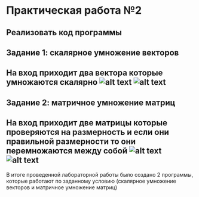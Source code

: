 Практическая работа №2
=========
Реализовать код программы
---------
Задание 1: скалярное умножение векторов
---------
На вход приходит два вектора которые умножаются скалярно
![alt text](https://downloader.disk.yandex.ru/preview/a1d26f6e1b860178fffee82ea96ca181e42686fcb2e6adcb99ed0f9bcba0f654/5e5c151b/9VqJ8SVvgTPgTp2_Abh6zQtFIa7Z6Eo1TOHxBOJrJjk8myN4O4Qd6tjyyBGTx2JMd5ewhrnJ07fjfoJSUdcsvg==?uid=0&filename=2020-03-01_18-57-05.png&disposition=inline&hash=&limit=0&content_type=image%2Fpng&tknv=v2&owner_uid=933485117&size=1920x898)
![alt text](https://downloader.disk.yandex.ru/preview/c83b9a2a193b6f0162899edb24ed5e64de96eb38dd7499662600fc518b57babd/5e5c152d/Jm16SPo-okHf2Udf3VwCfRj0RNqszQoegfTtBLeqs7C0w0J2SUbiF-LKsLYSFU6BrtKksN0_OdBPRF2mkeRxUg==?uid=0&filename=2020-03-01_18-57-24.png&disposition=inline&hash=&limit=0&content_type=image%2Fpng&tknv=v2&owner_uid=933485117&size=1920x898)
---------
Задание 2: матричное умножение матриц
---------
На вход приходит две матрицы которые проверяются на размерность и если они правильной размерности то они перемножаются между собой
![alt text](https://downloader.disk.yandex.ru/preview/dae4a1101042eead602b6a0ce67824ffc01bf1c34a9c6e0ad01f3529f03a1c1d/5e5c1542/EcPMq2iyVbsa7275zCQ6UOG_qVM5uJjgkIHBayt58YRi6xrbP6Nxctj6hkLrfwbXEuGAuYWMHUeYQZlArTT77w==?uid=0&filename=2020-03-01_18-58-10.png&disposition=inline&hash=&limit=0&content_type=image%2Fpng&tknv=v2&owner_uid=933485117&size=1920x898)
![alt text](https://downloader.disk.yandex.ru/preview/8f25132a8ac53f0c99a3045dfd34bf624389b1ac84e55e5d576f03192343d5a5/5e5c1551/F49iuaCdbt8yNr24MHnKP5vUGw3-erd8pn23b0qwn8uWKWvaJR5pMrUiqFrIlEa7TTJKn6T93lkXVqDmrdIx9w==?uid=0&filename=2020-03-01_18-58-25.png&disposition=inline&hash=&limit=0&content_type=image%2Fpng&tknv=v2&owner_uid=933485117&size=1920x898)
---------
В итоге проведенной лабораторной работы было создано 2 программы, которые работают по заданному условию (скалярное умножение векторов и матричное умножение матриц)
